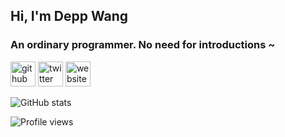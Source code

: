 ## Hi, I'm Depp Wang
### An ordinary programmer. No need for introductions ~

[<img src='https://cdn.jsdelivr.net/npm/simple-icons@3.0.1/icons/github.svg' alt='github' height='40'>](https://github.com/deppwang)  [<img src='https://cdn.jsdelivr.net/npm/simple-icons@3.0.1/icons/twitter.svg' alt='twitter' height='40'>](https://twitter.com/deppwang1)  [<img src='https://cdn.jsdelivr.net/npm/simple-icons@3.0.1/icons/icloud.svg' alt='website' height='40'>](https://depp.wang)

![GitHub stats](https://github-readme-stats.vercel.app/api?username=deppwang&show_icons=true)

![Profile views](https://gpvc.arturio.dev/deppwang)
